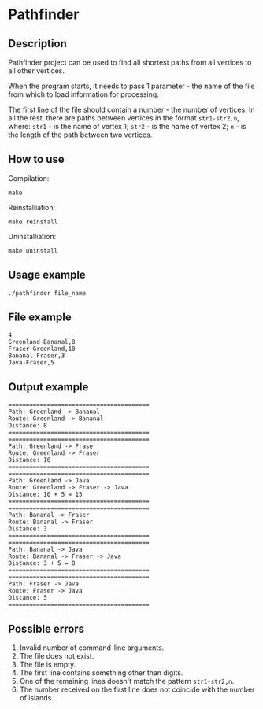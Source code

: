 # Pathfinder

## Description

Pathfinder project can be used to find all shortest paths from all vertices to all other vertices.

When the program starts, it needs to pass 1 parameter - the name of the file from which to load information for processing. 

The first line of the file should contain a number - the number of vertices. In all the rest, there are paths between vertices in the format ```str1-str2,n```, where: ```str1``` - is the name of vertex 1; ```str2``` - is the name of vertex 2; ```n``` - is the length of the path between two vertices.

## How to use

Compilation:

```
make
```

Reinstalliation:

```
make reinstall
```

Uninstalliation:

```
make uninstall
```

## Usage example

```
./pathfinder file_name
```

## File example

```
4
Greenland-Bananal,8
Fraser-Greenland,10
Bananal-Fraser,3
Java-Fraser,5
```

## Output example

```
========================================
Path: Greenland -> Bananal
Route: Greenland -> Bananal
Distance: 8
========================================
========================================
Path: Greenland -> Fraser
Route: Greenland -> Fraser
Distance: 10
========================================
========================================
Path: Greenland -> Java
Route: Greenland -> Fraser -> Java
Distance: 10 + 5 = 15
========================================
========================================
Path: Bananal -> Fraser
Route: Bananal -> Fraser
Distance: 3
========================================
========================================
Path: Bananal -> Java
Route: Bananal -> Fraser -> Java
Distance: 3 + 5 = 8
========================================
========================================
Path: Fraser -> Java
Route: Fraser -> Java
Distance: 5
========================================
```

## Possible errors

1. Invalid number of command-line arguments.
2. The file does not exist.
3. The file is empty.
4. The first line contains something other than digits.
5. One of the remaining lines doesn't match the pattern ```str1-str2,n```.
6. The number received on the first line does not coincide with the number of islands.
